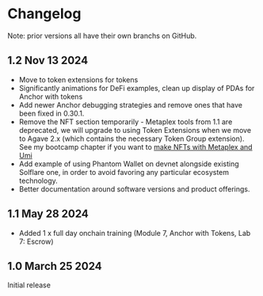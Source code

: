 # Changelog

Note: prior versions all have their own branchs on GitHub. 

## 1.2 Nov 13 2024

- Move to token extensions for tokens
- Significantly animations for DeFi examples, clean up display of PDAs for Anchor with tokens
- Add newer Anchor debugging strategies and remove ones that have been fixed in 0.30.1.
- Remove the NFT section temporarily - Metaplex tools from 1.1 are deprecated, we will upgrade to using Token Extensions when we move to Agave 2.x (which contains the necessary Token Group extension). See my bootcamp chapter if you want to [make NFTs with Metaplex and Umi](https://youtu.be/amAq-WHAFs8?t=13752)  
- Add example of using Phantom Wallet on devnet alongside existing Solflare one, in order to avoid favoring any particular ecosystem technology. 
- Better documentation around software versions and product offerings.

## 1.1 May 28 2024

- Added 1 x full day onchain training (Module 7, Anchor with Tokens, Lab 7: Escrow)

## 1.0 March 25 2024

Initial release

